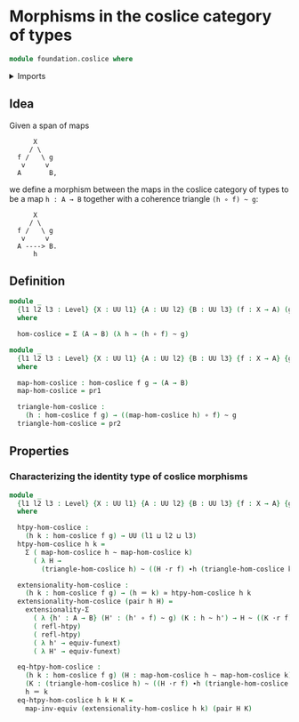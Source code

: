 # Morphisms in the coslice category of types

```agda
module foundation.coslice where
```

<details><summary>Imports</summary>

```agda
open import foundation.function-extensionality
open import foundation.structure-identity-principle

open import foundation.dependent-pair-types
open import foundation-core.equivalences
open import foundation-core.functions
open import foundation-core.homotopies
open import foundation-core.identity-types
open import foundation-core.universe-levels
```

</details>

## Idea

Given a span of maps

```text
      X
     / \
  f /   \ g
   v     v
  A       B,
```

we define a morphism between the maps in the coslice category of types to be a
map `h : A → B` together with a coherence triangle `(h ∘ f) ~ g`:

```text
      X
     / \
  f /   \ g
   v     v
  A ----> B.
      h
```

## Definition

```agda
module _
  {l1 l2 l3 : Level} {X : UU l1} {A : UU l2} {B : UU l3} (f : X → A) (g : X → B)
  where

  hom-coslice = Σ (A → B) (λ h → (h ∘ f) ~ g)

module _
  {l1 l2 l3 : Level} {X : UU l1} {A : UU l2} {B : UU l3} {f : X → A} {g : X → B}
  where

  map-hom-coslice : hom-coslice f g → (A → B)
  map-hom-coslice = pr1

  triangle-hom-coslice :
    (h : hom-coslice f g) → ((map-hom-coslice h) ∘ f) ~ g
  triangle-hom-coslice = pr2
```

## Properties

### Characterizing the identity type of coslice morphisms

```agda
module _
  {l1 l2 l3 : Level} {X : UU l1} {A : UU l2} {B : UU l3} {f : X → A} {g : X → B}
  where

  htpy-hom-coslice :
    (h k : hom-coslice f g) → UU (l1 ⊔ l2 ⊔ l3)
  htpy-hom-coslice h k =
    Σ ( map-hom-coslice h ~ map-hom-coslice k)
      ( λ H →
        (triangle-hom-coslice h) ~ ((H ·r f) ∙h (triangle-hom-coslice k)))

  extensionality-hom-coslice :
    (h k : hom-coslice f g) → (h ＝ k) ≃ htpy-hom-coslice h k
  extensionality-hom-coslice (pair h H) =
    extensionality-Σ
      ( λ {h' : A → B} (H' : (h' ∘ f) ~ g) (K : h ~ h') → H ~ ((K ·r f) ∙h H'))
      ( refl-htpy)
      ( refl-htpy)
      ( λ h' → equiv-funext)
      ( λ H' → equiv-funext)

  eq-htpy-hom-coslice :
    (h k : hom-coslice f g) (H : map-hom-coslice h ~ map-hom-coslice k)
    (K : (triangle-hom-coslice h) ~ ((H ·r f) ∙h (triangle-hom-coslice k))) →
    h ＝ k
  eq-htpy-hom-coslice h k H K =
    map-inv-equiv (extensionality-hom-coslice h k) (pair H K)
```

